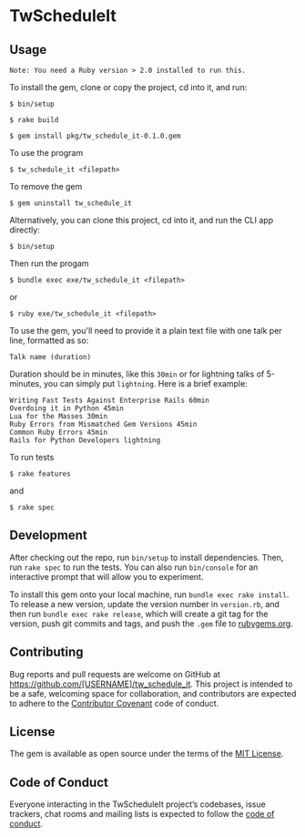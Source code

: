 # TwScheduleIt

## Usage

    Note: You need a Ruby version > 2.0 installed to run this.


To install the gem, clone or copy the project, cd into it, and run:

    $ bin/setup

    $ rake build

    $ gem install pkg/tw_schedule_it-0.1.0.gem

To use the program

    $ tw_schedule_it <filepath>

To remove the gem

    $ gem uninstall tw_schedule_it

Alternatively, you can clone this project, cd into it, and run the CLI app directly:

    $ bin/setup

Then run the progam

    $ bundle exec exe/tw_schedule_it <filepath>

or

    $ ruby exe/tw_schedule_it <filepath>

To use the gem, you'll need to provide it a plain text file with one talk per line, formatted as so:

    Talk name (duration)

Duration should be in minutes, like this `30min` or for lightning talks of 5-minutes, you can simply put `lightning`. Here is a brief example:

    Writing Fast Tests Against Enterprise Rails 60min
    Overdoing it in Python 45min
    Lua for the Masses 30min
    Ruby Errors from Mismatched Gem Versions 45min
    Common Ruby Errors 45min
    Rails for Python Developers lightning

To run tests

    $ rake features

and

    $ rake spec

## Development

After checking out the repo, run `bin/setup` to install dependencies. Then, run `rake spec` to run the tests. You can also run `bin/console` for an interactive prompt that will allow you to experiment.

To install this gem onto your local machine, run `bundle exec rake install`. To release a new version, update the version number in `version.rb`, and then run `bundle exec rake release`, which will create a git tag for the version, push git commits and tags, and push the `.gem` file to [rubygems.org](https://rubygems.org).

## Contributing

Bug reports and pull requests are welcome on GitHub at https://github.com/[USERNAME]/tw_schedule_it. This project is intended to be a safe, welcoming space for collaboration, and contributors are expected to adhere to the [Contributor Covenant](http://contributor-covenant.org) code of conduct.

## License

The gem is available as open source under the terms of the [MIT License](http://opensource.org/licenses/MIT).

## Code of Conduct

Everyone interacting in the TwScheduleIt project’s codebases, issue trackers, chat rooms and mailing lists is expected to follow the [code of conduct](https://github.com/[USERNAME]/tw_schedule_it/blob/master/CODE_OF_CONDUCT.md).
